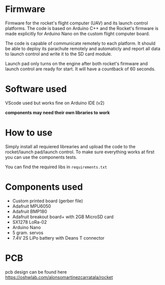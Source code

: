 # Firmware
Firmware for the rocket's flight computer (UAV) and its launch control platforms. The code is based on Arduino C++ and the Rocket's firmware is made explicitly for Arduino Nano on the custom flight computer board.

The code is capable of communicate remotely to each platform. It should be able to deploy its parachute remotely and automaticly and report all data to launch control and write it to the SD card module.

Launch pad only turns on the engine after both rocket's firmware and launch control are ready for start. It will have a countback of 60 seconds.

# Software used
VScode used but works fine on Arduino IDE (v2)

**components may need their own libraries to work**

# How to use
Simply install all requiered librearies and upload the code to the rocket/launch pad/launch control.
To make sure everything works at first you can use the components tests.

You can find the required libs in ```requirements.txt```

# Components used
- Custom printed board (gerber file)
- Adafruit MPU6050
- Adafruit BMP180
- Adafruit breakout board+ with 2GB MicroSD card
- SX1278 LoRa-02
- Arduino Nano
- 5 gram. servos
- 7.4V 2S LiPo battery with Deans T connector

# PCB
pcb design can be found here https://oshwlab.com/alonsomartinezcarratala/rocket
